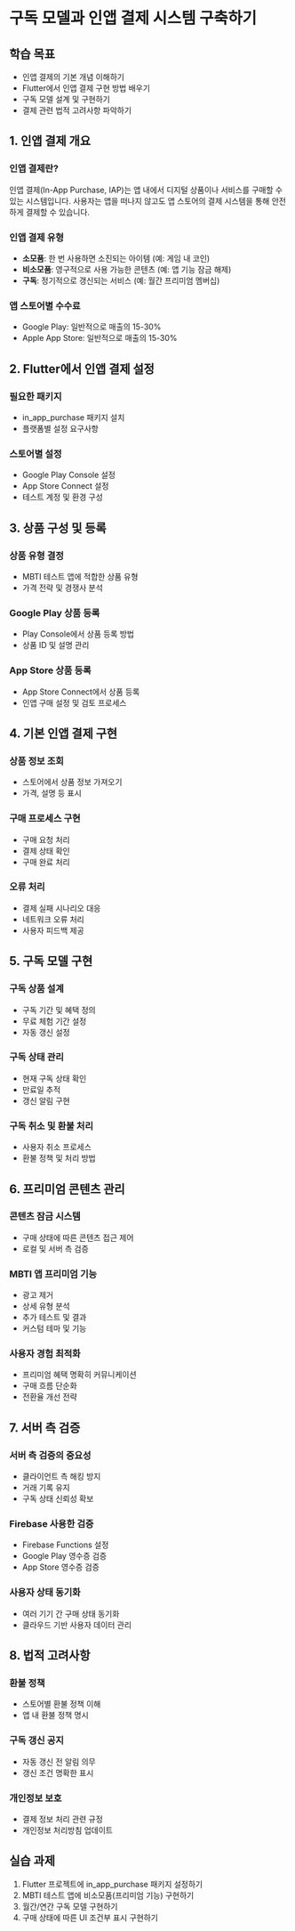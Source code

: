 # 구독 모델과 인앱 결제 시스템 구축하기

## 학습 목표
- 인앱 결제의 기본 개념 이해하기
- Flutter에서 인앱 결제 구현 방법 배우기
- 구독 모델 설계 및 구현하기
- 결제 관련 법적 고려사항 파악하기

## 1. 인앱 결제 개요

### 인앱 결제란?
인앱 결제(In-App Purchase, IAP)는 앱 내에서 디지털 상품이나 서비스를 구매할 수 있는 시스템입니다. 사용자는 앱을 떠나지 않고도 앱 스토어의 결제 시스템을 통해 안전하게 결제할 수 있습니다.

### 인앱 결제 유형
- **소모품**: 한 번 사용하면 소진되는 아이템 (예: 게임 내 코인)
- **비소모품**: 영구적으로 사용 가능한 콘텐츠 (예: 앱 기능 잠금 해제)
- **구독**: 정기적으로 갱신되는 서비스 (예: 월간 프리미엄 멤버십)

### 앱 스토어별 수수료
- Google Play: 일반적으로 매출의 15-30%
- Apple App Store: 일반적으로 매출의 15-30%

## 2. Flutter에서 인앱 결제 설정

### 필요한 패키지
- in_app_purchase 패키지 설치
- 플랫폼별 설정 요구사항

### 스토어별 설정
- Google Play Console 설정
- App Store Connect 설정
- 테스트 계정 및 환경 구성

## 3. 상품 구성 및 등록

### 상품 유형 결정
- MBTI 테스트 앱에 적합한 상품 유형
- 가격 전략 및 경쟁사 분석

### Google Play 상품 등록
- Play Console에서 상품 등록 방법
- 상품 ID 및 설명 관리

### App Store 상품 등록
- App Store Connect에서 상품 등록
- 인앱 구매 설정 및 검토 프로세스

## 4. 기본 인앱 결제 구현

### 상품 정보 조회
- 스토어에서 상품 정보 가져오기
- 가격, 설명 등 표시

### 구매 프로세스 구현
- 구매 요청 처리
- 결제 상태 확인
- 구매 완료 처리

### 오류 처리
- 결제 실패 시나리오 대응
- 네트워크 오류 처리
- 사용자 피드백 제공

## 5. 구독 모델 구현

### 구독 상품 설계
- 구독 기간 및 혜택 정의
- 무료 체험 기간 설정
- 자동 갱신 설정

### 구독 상태 관리
- 현재 구독 상태 확인
- 만료일 추적
- 갱신 알림 구현

### 구독 취소 및 환불 처리
- 사용자 취소 프로세스
- 환불 정책 및 처리 방법

## 6. 프리미엄 콘텐츠 관리

### 콘텐츠 잠금 시스템
- 구매 상태에 따른 콘텐츠 접근 제어
- 로컬 및 서버 측 검증

### MBTI 앱 프리미엄 기능
- 광고 제거
- 상세 유형 분석
- 추가 테스트 및 결과
- 커스텀 테마 및 기능

### 사용자 경험 최적화
- 프리미엄 혜택 명확히 커뮤니케이션
- 구매 흐름 단순화
- 전환율 개선 전략

## 7. 서버 측 검증

### 서버 측 검증의 중요성
- 클라이언트 측 해킹 방지
- 거래 기록 유지
- 구독 상태 신뢰성 확보

### Firebase 사용한 검증
- Firebase Functions 설정
- Google Play 영수증 검증
- App Store 영수증 검증

### 사용자 상태 동기화
- 여러 기기 간 구매 상태 동기화
- 클라우드 기반 사용자 데이터 관리

## 8. 법적 고려사항

### 환불 정책
- 스토어별 환불 정책 이해
- 앱 내 환불 정책 명시

### 구독 갱신 공지
- 자동 갱신 전 알림 의무
- 갱신 조건 명확한 표시

### 개인정보 보호
- 결제 정보 처리 관련 규정
- 개인정보 처리방침 업데이트

## 실습 과제
1. Flutter 프로젝트에 in_app_purchase 패키지 설정하기
2. MBTI 테스트 앱에 비소모품(프리미엄 기능) 구현하기
3. 월간/연간 구독 모델 구현하기
4. 구매 상태에 따른 UI 조건부 표시 구현하기